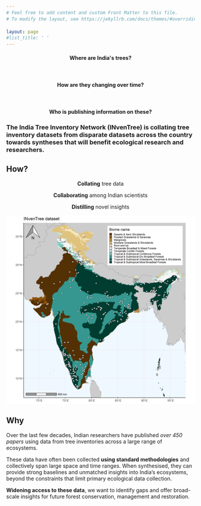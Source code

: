 ```yaml
---
# Feel free to add content and custom Front Matter to this file.
# To modify the layout, see https://jekyllrb.com/docs/themes/#overriding-theme-defaults

layout: page
#list_title: ' '
---
```


<div align="center">
<h4><strong>Where</strong> are India's trees?</h4><br>

<h4><strong>How are they changing</strong> over time?</h4><br>

<h4><strong>Who is publishing</strong> information on these?</h4>
</div>


### **The India Tree Inventory Network (INvenTree)** is collating tree inventory datasets from disparate datasets across the country towards syntheses that will benefit ecological research and researchers.


## How?

<div align="center">
<strong>Collating</strong> tree data<br>

<strong>Collaborating</strong> among Indian scientists<br>

<strong>Distilling</strong> novel insights
</div>

![](assets/Fig1.png)

## Why

Over the last few decades, Indian researchers have published *over 450 papers* using data from tree inventories across a large range of ecosystems.

These data have often been collected **using standard methodologies** and collectively span large space and time ranges. When synthesised, they can provide strong baselines and unmatched insights into India’s ecosystems, beyond the constraints that limit primary ecological data collection. 

**Widening access to these data**, we want to identify gaps and offer broad-scale insights for future forest conservation, management and restoration.


